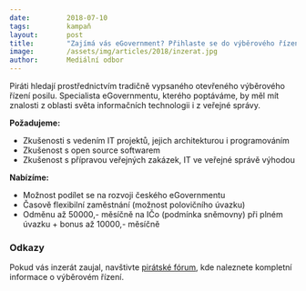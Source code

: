 ```yaml
---
date:         2018-07-10
tags:         kampaň
layout:       post
title:        "Zajímá vás eGovernment? Přihlaste se do výběrového řízení!"
image:        /assets/img/articles/2018/inzerat.jpg
author:       Mediální odbor
---
```



Piráti hledají prostřednictvím tradičně vypsaného otevřeného výběrového řízení posilu. Specialista eGovernmentu, kterého poptáváme, by měl mít znalosti z oblasti světa informačních technologii i z veřejné správy.

**Požadujeme:**
* Zkušenosti s vedením IT projektů, jejich architekturou i programováním
* Zkušenost s open source softwarem
* Zkušenost s přípravou veřejných zakázek, IT ve veřejné správě výhodou

**Nabízíme:**
* Možnost podílet se na rozvoji českého eGovernmentu
* Časově flexibilní zaměstnání (možnost polovičního úvazku)
* Odměnu až 50000,- měsíčně na IČo (podmínka sněmovny) při plném úvazku + bonus až 10000,- měsíčně

### Odkazy
Pokud vás inzerát zaujal, navštivte [pirátské fórum](https://forum.pirati.cz/viewtopic.php?f=572&t=42690), kde naleznete kompletní informace o výběrovém řízení. 
